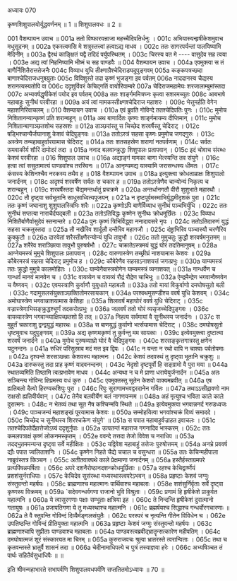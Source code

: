 अध्यायः 070

कृष्णशिशुपालयोर्युद्धवर्णनम् ॥ 1 ॥ शिशुपालवधः ॥ 2 ॥

001	वैशम्पायन उवाच ॥
001a	ततो विष्फारयन्राजा महच्चैदिपतिर्धनुः ।
001c	अभियास्यन्हृषीकेशमुवाच मधुसूदनम् ॥
002a	एकस्त्वमसि मे शत्रुस्तत्त्वां हत्वाऽद्य माधव ।
002c	ततः सागरपर्यन्तां पालयिष्यामि मेदिनीम् ॥
003a	द्वैरथं काङ्क्षितं यद्वै तदिदं पर्युपस्थितम् ।
003c	चिरस्य वत मे ---- वासुदेव सह त्वया ।
003e	अद्य त्वां निहनिष्यामि भीष्मं च सह पाण्डवैः ॥
004	वैशम्पायन उवाच ।
004a	एवमुक्त्वा स तं बाणैर्निशितैरात्ततेजनैः 
004c	विव्याध युधि तीक्ष्णाग्रैश्चेदिराड्यदुपुङ्गवम् 
005a	कङ्कपत्रच्छदा बाणाश्चेदिराजधनुश्च्युताः 
005c	विविशुस्ते तदा कृष्णं भुजङ्गा इव पर्वतम् 
006a	नाददानस्य चैद्यस्य शरानत्यस्यतोपि वा 
006c	ददृशुर्विवरं केचिद्गतिं वायोरिवाम्बरे 
007a	चेदिराजमहामेघः शरजालाम्बुमांस्तदा 
007c	अभ्यवर्षद्धृषीकेशं पयोद इव पर्वतम् 
008a	ततः शार्ङ्गममित्रघ्नः कृत्वा सशरमच्युतः 
008c	आबभाषे महाबाहुः सुनीथं परवीरहा ॥
009a	अयं त्वां मामकस्तीक्ष्णश्चेदिराज महाशरः ।
009c	भेत्तुमर्हति वेगेन महाशनिरिवाचलम् ॥
010	वैशम्पायन उवाच ।
010a	एवं ब्रुवति गोविन्दे ततश्चेदिपतिः पुनः ।
010c	मुमोच निशितानन्यान्कृष्णं प्रति शरान्बहून् ॥
011a	अथ बाणार्दितः कृष्णः शार्ङ्गमायम्य दीप्तिमान् ।
011c	मुमोच निशितान्बाणाञ्छतशोथ सहस्रशः ॥
012a	ताञ्छरांस्तु स चिच्छेद शरवर्षैस्तु चेदिराट् ।
012c	षड्भिश्चान्यैर्जघानाशु केशवं चेदिपुङ्गवः ॥
013a	ततोऽस्त्रं सहसा कृष्णः प्रमुमोच जगद्गुरुः ।
013c	अस्त्रेण तन्महाबाहुर्वारयामास चेदिराट् ॥
014a	ततः शतसहस्रेण शराणां नतपर्वणाम् ।
014c	सर्वतः समवाकीर्य शौरिं दामोदरं तदा ॥
015a	ननाद बलवान्क्रुद्धः शिशुपालः प्रतापवान् ।
015c	इदं चोवाच संरब्धः केशवं परवीरहा ॥
016	शिशुपाल उवाच ॥
016a	अद्याङ्गं मामका बाणा भेत्स्यन्ति तव संयुगे ।
016c	हत्वा त्वां ससुतामात्यं पाण्डवांश्च तरस्विनः ॥
017a	आनृण्यमद्य यास्यामि जरासन्धस्य धीमतः ।
017c	कंसस्य केशिनश्चैव नरकस्य तथैव ह ॥
018	वैशम्पायन उवाच ॥
018a	इत्युक्त्वा क्रोधताम्राक्षः शिशुपालो जनार्दनम् ।
018c	अदृश्यं शरवर्षेण सर्वतः स चकार ह ॥
019a	ततोऽस्त्रेणैव चान्योन्यं निकृत्य च शरान्बहून् ।
019c	शरवर्षैस्तदा चैद्यमन्तर्धातुं प्रचक्रमे ॥
020a	अन्तर्धानगतौ वीरौ शुशुभाते महारथौ ।
020c	तौ दृष्ट्वा सर्वभूतानि साधुसाध्वित्यपूजयन् ॥
021a	न दृष्टपूर्वमस्माभिर्युद्धमीदृशकं पुरा ।
021c	ततः कृष्णं जघानाशु शुशुपालस्त्रिभिः शरैः ॥
022a	कृष्णोऽपि बाणैर्विव्याध सुनीथं पञ्चभिर्युधि ।
022c	ततः सुनीथं सप्तत्या नाराचैर्दयद्बली ॥
023a	ततोऽतिविद्धः कृष्णेन सुनीथः क्रोधमूर्छितः ।
023c	विव्याध निशितैर्बाणैर्वासुदेवं स्तनान्तरे ॥
024a	पुनः कृष्णं त्रिभिर्विद्ध्वा ननादावसरे नृपः ।
024c	ततोऽतिदारुणं युद्धं सहसा चक्रतुस्तदा ॥
025a	तौ नखैरिव शार्दूलौ दन्तैरिव महागजौ ।
025c	दंष्ट्राभिरिव पञ्चास्यौ चरणैरिव कुक्कुटौ ॥
026a	दारयेतां शरैस्तीक्ष्णैरन्योन्यं युधि तावुभौ ।
026c	ततो मुमुचतुः क्रुद्धौ शरवर्षमनुत्तमम् ॥
027a	शरैरेव शराञ्छित्वा तावुभौ पुरुषर्षभौ ।
027c	चक्रातेऽस्त्रमयं युद्धं घोरं तदतिमानुषम् ॥
028a	आग्नेयमस्त्रं मुमुचे शिशुपालः प्रतापवान् ।
028c	वारुणास्त्रेण तच्छ्रीघ्रं नाशयामास केशवः ॥
029a	कौबेरमस्त्रं सहसा चेदिराट् प्रमुमोच ह । 
029c	कौबेरेणैव सहसाऽनाशयत्तं जगत्प्रभुः ॥
030a	याम्यमस्त्रं ततः क्रुद्धो मुमुचे कालमोहितः ।
030c	याम्येनैवास्त्रयोगेन याम्यमस्त्रं व्यनाशयत् ॥
031a	गान्धर्वेण च गान्धर्वं मानवं मानवेन च ।
031c	वायव्येन च वायव्यं रौद्रं रौद्रेण चाभिभूः ॥
032a	ऐन्द्रमैन्द्रेण भगवान्वैष्णवेन च वैष्णवम् ।
032c	एवमस्त्राणि कुर्वाणौ युयुधाते महाबलौ ॥
033a	ततो मायां विकुर्वाणो दमघोषसुतो बली ।
033c	गदामुसलसंयुक्ताञ्छक्तितोमरसायकान् ॥
034a	परश्वथमुसण्डीश्च ववर्ष युधि केशवम् ।
034c	अमोघास्त्रेण भगवान्नाशयामास केशिहा ॥
035a	शिलावर्षं महाघोरं ववर्ष युधि चेदिराट् ।
035c	वज्रास्त्रेणाभिसङ्क्रुद्धश्चूर्णं तदकरोत्प्रभुः ॥
036a	जलवर्षं ततो घोरं व्यसृजच्चेदिपुङ्गवः ।
036c	वायव्यास्त्रेण भगवान्व्याक्षिपच्छतशो हि तत् ॥
037a	निहत्य सर्वमायां वै सुनीथस्य जनार्दनः ।
037c	स मुहूर्तं चकाराशु द्वन्द्वयुद्धं महारथः ॥
038a	स बाणयुद्धं कुर्वाणो भर्त्सयामास चेदिराट् ।
038c	दमघोषसुतो धृष्टमुवाच यदुपुङ्गवम् ॥
039a	अद्य कृष्णमकृष्णं तु कुर्वन्तु मम सायकाः ।
039c	इत्येवमुक्त्वा दुष्टात्मा शरवर्षं जनार्दने ॥
040a	मुमोच पुरुषव्याघ्रो घोरं वै चेदिपुङ्गवः ।
040c	शरसङ्कृत्तगात्रस्तु क्षणेन यदुनन्दनः ॥
041a	रुधिरं परिसुस्राव मदं मत्त इव द्विपः ।
041c	न यन्ता न रथो वापि न चाश्वाः पर्वतोपमाः ॥
042a	दृश्यन्ते शरसञ्छन्नाः केशवस्य महात्मनः ।
042c	केशवं तदवस्थं तु दृष्ट्वा भूतानि चक्रुशुः ॥
043a	दारुकस्तु तदा प्राह कृष्णं यादवनन्दनम् ।
043c	नेदृशो दृष्टपूर्वो हि सङ्ग्रामो वै पुरा मया ॥
044a	स्थातव्यमिति तिष्ठामि त्वत्प्रभावेण माधव ।
044c	अन्यथा न च मे प्राणा धरायेयुर्जनार्दन ॥
045a	अतः सञ्चिन्त्य गोविन्द क्षिप्रमस्य वधं कुरु ।
045c	एवमुक्तस्तु सूतेन केशवो वाक्यमब्रवीत् ॥
046a	एष ह्यतिबलो दैत्यो हिरण्यकशिपुः पुरा ।
046c	रिपुः सुराणामभवद्वरदानेन गर्वितः ॥
047a	तथाऽऽसीद्रावणो नाम राक्षसो ह्यतिवीर्यवान् ।
047c	तेनैव बलवीर्येण बलं नागणयन्मम ॥
048a	अहं मृत्युश्च भविता काले काले दुरात्मनः ।
048c	न भेतव्यं तथा सूत नैष कश्चिन्मयि स्थिते ॥
049a	इत्येवमुक्त्वा भगवान्ननर्द गरुडध्वजः ।
049c	पाञ्चजन्यं महाशङ्खं पूरयामास केशवः ॥
050a	सम्मोहयित्वा भगवांश्चक्रं दिव्यं समाददे ।
050c	चिच्छेद च सुनीथस्य शिरश्चक्रेण संयुगे' ॥
051a	स पपात महाबाहुर्वज्राहत इवाचलः ।
051c	ततश्चेदिपतेर्देहात्तेजोऽग्र्यं ददृशुर्नृपाः ॥
052a	उत्पतन्तं महाराज गगनादिव भास्करम् ।
052c	ततः कमलपत्राक्षं कृष्णं लोकनमस्कृतम् ।
052e	ववन्दे तत्तदा तेजो विवेश च नराधिप ॥
053a	तदद्भुतममन्यन्त दृष्ट्वा सर्वे महीक्षितः ।
053c	यद्विवेश महाबाहुं तत्तेजः पुरुषोत्तमम् ॥
054a	अनभ्रे प्रववर्ष द्यौः पपात ज्वलिताशनिः ।
054c	कृष्णेन निहते चैद्ये चचाल च वसुन्धरा ॥
055a	ततः केचिन्महीपाला नाब्रुवंस्तत्र किञ्चन ।
055c	अतीतवाक्पथे काले प्रेक्षमाणा जनार्दनम् ॥
056a	हस्तैर्हस्ताग्रमपरे प्रत्यपिंषन्नमर्षिताः ।
056c	अपरे दशनैरोष्ठानदशन्क्रोधमूर्छिताः ॥
057a	रहश्च केचिद्वार्ष्णेयं प्रशशंसुर्नराधिपाः ।
057c	केचिदेव सुसंरब्धा मध्यस्थास्त्वपरेऽभवन् ॥
058a	प्रहृष्टाः केशवं जग्मुः संस्तुवन्तो महर्षयः ।
058c	ब्राह्मणाश्च महात्मानः पार्थिवाश्च महाबलाः ।
058e	शशंसुर्निर्वृताः सर्वे दृष्ट्वा कृष्णस्य विक्रमम् ॥
059a	`सदेवगन्धर्वगणा राजानो भुवि विश्रुताः ।
059c	प्रणामं हि हृषीकेशे प्राकुर्वत महात्मनि ॥
060a	ये त्वासुरगणाः पक्षाः सम्भूताः क्षत्रिया इह ।
060c	ते निन्दन्ति हृषीकेशं दुरात्मानो गतायुषः ॥
061a	प्रजापतिगणा ये तु मध्यस्थाश्च महात्मनि ।
061c	ब्रह्मर्षयश्च सिद्धाश्च गन्धर्वोरगचारणाः ॥
062a	ते वै स्तुवन्ति गोविन्दं दिव्यैर्मङ्गलसंयुतैः ।
062c	परस्परं च नृत्यन्ति गीतेन विविधेन च ।
062e	उपतिष्ठन्ति गोविन्दं प्रीतियुक्ता महात्मनि ॥
063a	प्रहृष्टाः केशवं जग्मुः संस्तुवन्तो महर्षयः ।
063c	ब्राह्मणाश्चापि सुप्रीताः पाण्डवाश्च महाबलाः ॥
064a	पाण्डवस्त्वब्रवीद्भ्रातॄन्सत्कारेण महीपतिम् ।
064c	दमघोषात्मजं शूरं संस्कारयत मा चिरम् ॥
065a	कुरुराजवचः श्रुत्वा भ्रातरस्ते त्वरान्विताः ।
065c	तथा च कृतवन्तस्ते भ्रातुर्वै शासनं तदा ॥
066a	चेदीनामाधिपत्ये च पुत्रं तस्याज्ञया हरेः ।
066c	अभ्यषिञ्चत तं पार्थः सहितैर्वसुधाधिपैः ॥ ॥

इति श्रीमन्महाभारते सभापर्वणि शिशुपालवधपर्वणि सप्ततितमोऽध्यायः ॥ 70 ॥
